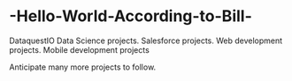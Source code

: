 # -Hello-World-According-to-Bill-
DataquestIO Data Science projects. Salesforce projects. Web development projects. Mobile development projects

Anticipate many more projects to follow.
